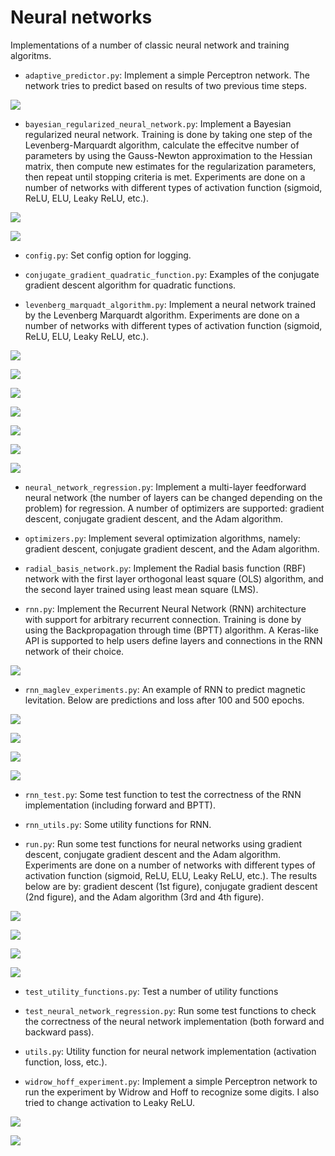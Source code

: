 # Neural networks

Implementations of a number of classic neural network and training algoritms.

- `adaptive_predictor.py`: Implement a simple Perceptron network. The network tries to predict based on results of two previous time steps.

![](https://github.com/dangmanhtruong1995/ClassicNeuralNetworks/blob/master/figures/adaptive_predictor_py_result.png "")

- `bayesian_regularized_neural_network.py`: Implement a Bayesian regularized neural network. Training is done by taking one step of the Levenberg-Marquardt algorithm, calculate the effecitve number of parameters by using the Gauss-Newton approximation to the Hessian matrix, then compute new estimates for the regularization parameters, then repeat until stopping criteria is met. Experiments are done on a number of networks with different types of activation function (sigmoid, ReLU, ELU, Leaky ReLU, etc.).

![](https://github.com/dangmanhtruong1995/ClassicNeuralNetworks/blob/master/figures/Bayesian_1.png "")

![](https://github.com/dangmanhtruong1995/ClassicNeuralNetworks/blob/master/figures/Bayesian_8.png "")

- `config.py`: Set config option for logging.

- `conjugate_gradient_quadratic_function.py`: Examples of the conjugate gradient descent algorithm for quadratic functions.

- `levenberg_marquadt_algorithm.py`: Implement a neural network trained by the Levenberg Marquardt algorithm. Experiments are done on a number of networks with different types of activation function (sigmoid, ReLU, ELU, Leaky ReLU, etc.).

![](https://github.com/dangmanhtruong1995/ClassicNeuralNetworks/blob/master/figures/Levenberg_Marquadt_1.png "")

![](https://github.com/dangmanhtruong1995/ClassicNeuralNetworks/blob/master/figures/Levenberg_Marquadt_2.png "")

![](https://github.com/dangmanhtruong1995/ClassicNeuralNetworks/blob/master/figures/Levenberg_Marquadt_3.png "")

![](https://github.com/dangmanhtruong1995/ClassicNeuralNetworks/blob/master/figures/Levenberg_Marquadt_4.png "")

![](https://github.com/dangmanhtruong1995/ClassicNeuralNetworks/blob/master/figures/Levenberg_Marquadt_5.png "")

![](https://github.com/dangmanhtruong1995/ClassicNeuralNetworks/blob/master/figures/Levenberg_Marquadt_6.png "")

![](https://github.com/dangmanhtruong1995/ClassicNeuralNetworks/blob/master/figures/Levenberg_Marquadt_7.png "")

- `neural_network_regression.py`: Implement a multi-layer feedforward neural network (the number of layers can be changed depending on the problem) for regression. A number of optimizers are supported: gradient descent, conjugate gradient descent, and the Adam algorithm.

- `optimizers.py`: Implement several optimization algorithms, namely: gradient descent, conjugate gradient descent, and the Adam algorithm.

- `radial_basis_network.py`: Implement the Radial basis function (RBF) network with the first layer orthogonal least square (OLS) algorithm, and the second layer trained using least mean square (LMS).

- `rnn.py`: Implement the Recurrent Neural Network (RNN) architecture with support for arbitrary recurrent connection. Training is done by using the Backpropagation through time (BPTT) algorithm. A Keras-like API is supported to help users define layers and connections in the RNN network of their choice. 

![](https://github.com/dangmanhtruong1995/ClassicNeuralNetworks/blob/master/figures/RNN_equation.png "")

- `rnn_maglev_experiments.py`: An example of RNN to predict magnetic levitation. Below are predictions and loss after 100 and 500 epochs.

![](https://github.com/dangmanhtruong1995/ClassicNeuralNetworks/blob/master/figures/RNN_maglev_result_100_epoch.png "")

![](https://github.com/dangmanhtruong1995/ClassicNeuralNetworks/blob/master/figures/RNN_maglev_result_500_epoch.png "")

![](https://github.com/dangmanhtruong1995/ClassicNeuralNetworks/blob/master/figures/RNN_maglev_loss_100_epoch.png "")

![](https://github.com/dangmanhtruong1995/ClassicNeuralNetworks/blob/master/figures/RNN_maglev_loss_500_epoch.png "")

- `rnn_test.py`: Some test function to test the correctness of the RNN implementation (including forward and BPTT).

- `rnn_utils.py`: Some utility functions for RNN.

- `run.py`: Run some test functions for neural networks using gradient descent, conjugate gradient descent and the Adam algorithm. Experiments are done on a number of networks with different types of activation function (sigmoid, ReLU, ELU, Leaky ReLU, etc.). The results below are by: gradient descent (1st figure), conjugate gradient descent (2nd figure), and the Adam algorithm (3rd and 4th figure).

![](https://github.com/dangmanhtruong1995/ClassicNeuralNetworks/blob/master/figures/Two_layer_net_1-5-1_steepest_descent_lr_0.1_100000_epochs.png "")

![](https://github.com/dangmanhtruong1995/ClassicNeuralNetworks/blob/master/figures/Conjugate_gradient_Polak_Ribiere.png "")

![](https://github.com/dangmanhtruong1995/ClassicNeuralNetworks/blob/master/figures/Adam_2000_epoch_lol.png "")

![](https://github.com/dangmanhtruong1995/ClassicNeuralNetworks/blob/master/figures/Adam_5000_epoch_lol.png "")

- `test_utility_functions.py`: Test a number of utility functions

- `test_neural_network_regression.py`: Run some test functions to check the correctness of the neural network implementation (both forward and backward pass).

- `utils.py`: Utility function for neural network implementation (activation function, loss, etc.).

- `widrow_hoff_experiment.py`: Implement a simple Perceptron network to run the experiment by Widrow and Hoff to recognize some digits. I also tried to change activation to Leaky ReLU.

![](https://github.com/dangmanhtruong1995/ClassicNeuralNetworks/blob/master/figures/widrow_hoff_experiment_result.png "")

![](https://github.com/dangmanhtruong1995/ClassicNeuralNetworks/blob/master/figures/widrow_hoff_experiment_result_leaky_relu.png "")

